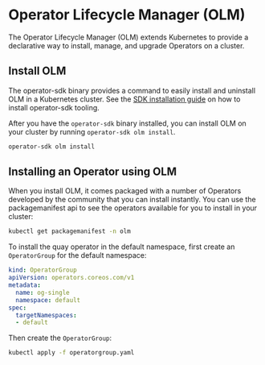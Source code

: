 # Operator Lifecycle Manager (OLM)

The Operator Lifecycle Manager (OLM) extends Kubernetes to provide a declarative way to install, manage, and upgrade Operators on a cluster.

## Install OLM

The operator-sdk binary provides a command to easily install and uninstall OLM in a Kubernetes cluster.
See the [SDK installation guide](https://sdk.operatorframework.io/docs/installation/) on how to install operator-sdk tooling.

After you have the `operator-sdk` binary installed, you can install OLM on your cluster by running `operator-sdk olm install`.

```bash
operator-sdk olm install
```

## Installing an Operator using OLM 

When you install OLM, it comes packaged with a number of Operators developed by the community that you can install instantly.
You can use the packagemanifest api to see the operators available for you to install in your cluster:

```bash
kubectl get packagemanifest -n olm
```

To install the quay operator in the default namespace, first create an `OperatorGroup` for the default namespace:

```yaml
kind: OperatorGroup
apiVersion: operators.coreos.com/v1
metadata:
  name: og-single
  namespace: default
spec:
  targetNamespaces:
  - default
```

Then create the `OperatorGroup`:

```bash
kubectl apply -f operatorgroup.yaml
```
